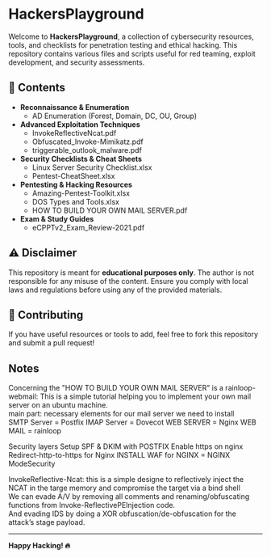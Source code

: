 # HackersPlayground 
Welcome to **HackersPlayground**, a collection of cybersecurity resources, tools, and checklists for penetration testing and ethical hacking. This repository contains various files and scripts useful for red teaming, exploit development, and security assessments.

## 📌 Contents

- **Reconnaissance & Enumeration**
  - AD Enumeration (Forest, Domain, DC, OU, Group)
- **Advanced Exploitation Techniques**
  - InvokeReflectiveNcat.pdf
  - Obfuscated_Invoke-Mimikatz.pdf
  - triggerable_outlook_malware.pdf
- **Security Checklists & Cheat Sheets**
  - Linux Server Security Checklist.xlsx
  - Pentest-CheatSheet.xlsx
- **Pentesting & Hacking Resources**
  - Amazing-Pentest-Toolkit.xlsx
  - DOS Types and Tools.xlsx
  - HOW TO BUILD YOUR OWN MAIL SERVER.pdf
- **Exam & Study Guides**
  - eCPPTv2_Exam_Review-2021.pdf

 ## ⚠️ Disclaimer

This repository is meant for **educational purposes only**. The author is not responsible for any misuse of the content. Ensure you comply with local laws and regulations before using any of the provided materials.

## 📢 Contributing

If you have useful resources or tools to add, feel free to fork this repository and submit a pull request!


## Notes
Concerning the "HOW TO BUILD YOUR OWN MAIL SERVER" is a rainloop-webmail: This is a simple tutorial helping you to implement your own mail server on an ubuntu machine.    
main part: necessary elements for our mail server we need to install   
    SMTP Server = Postfix
    IMAP Server = Dovecot
    WEB SERVER = Nginx
    WEB MAIL = rainloop   

Security layers
    Setup SPF & DKIM with POSTFIX
    Enable https on nginx
    Redirect-http-to-https for Nginx
    INSTALL WAF for NGINX = NGINX ModeSecurity


InvokeReflective-Ncat: this is a simple designe to reflectively inject the NCAT in the targe memory and compromise the target via a bind shell   
We can evade A/V by removing all comments and renaming/obfuscating functions from Invoke-ReflectivePEInjection code.   
And evading IDS by doing a XOR obfuscation/de-obfuscation for the attack’s stage payload.

---

**Happy Hacking! 🔥**



